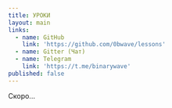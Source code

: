 ```yaml
---
title: УРОКИ
layout: main
links:
  - name: GitHub
    link: 'https://github.com/0bwave/lessons'
  - name: Gitter (Чат)
  - name: Telegram
    link: 'https://t.me/binarywave'
published: false
---
```


Скоро...
